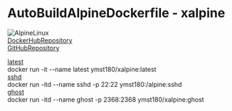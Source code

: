 # AutoBuildAlpineDockerfile - xalpine
   
![AlpineLinux](https://raw.githubusercontent.com/ymst180/xalpine/master/alpinelinux.png)  
[DockerHubRepository](https://hub.docker.com/r/ymst180/xalpine/)  
[GitHubRepository](https://github.com/ymst180/xalpine) 

[latest](https://github.com/ymst180/xalpine/blob/master/latest/Dockerfile)   
    docker run -it --name latest ymst180/xalpine:latest  
[sshd](https://github.com/ymst180/xalpine/blob/master/latest/Dockerfile)  
    docker run -itd --name sshd -p 22:22 ymst180:/alpine:sshd  
[ghost](https://github.com/ymst180/xalpine/blob/master/ghost/Dockerfile)  
    docker run -itd --name ghost -p 2368:2368 ymst180/xalpine:ghost  

